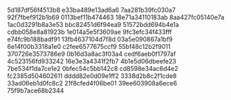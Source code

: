 5d187df56f4513b8
e33ba489e13ad6a6
7aa281b39fc030a7
92f7fbef912b1b69
0113bef11b474463
18e71a34110183ab
8aa427fc05140e7a
1ac0d3291b8a3e53
bbc82451d6f94ea9
51572bdd694b4e1a
cdbb058e8a81923b
1e014a5e5f3609ae
9fc3efc34f433fff
e74fc9b188badf91
13fb4637104d7f8d
03a5e090867a1bf9
6e14f00b3318a1e0
c2fee6577675ccf9
55bf48c12b2f9011
370726e3573786e9
0b16d3a8ac3f03a4
cedf6aeb0f1797af
4c523156fd933242
16e3e3a4341f2fb7
4b1e5d06dbeefe23
7be534f1da7ce1e2
0bfec54c5bb142c8
cd8598e34ac6d4e2
fc2385d504602611
dddd82e0d09e1ff2
3338d2b8c2f1cde8
33ad06eb1d0fc8c2
21f8cfed4f06be01
39ee603908a6ece6
75f9b7ace68b2344
